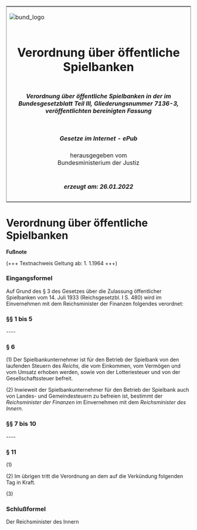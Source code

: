 <span id="DECKBLATT.html"></span>

<table border="0" frame="border" width="100%">

<tr valign="top">

<td align="left">

![bund\_logo](BfJ_2021_Web_de_de.gif)

</td>

<td align="right">

 

</td>

</tr>

<tr align="center" valign="middle">

<td colspan="2">

# Verordnung über öffentliche Spielbanken

</td>

</tr>

<tr align="center" valign="middle">

<td colspan="2">

##### Verordnung über öffentliche Spielbanken in der im Bundesgesetzblatt Teil III, Gliederungsnummer 7136-3, veröffentlichten bereinigten Fassung

</td>

</tr>

<tr align="center" valign="middle">

<td colspan="2">

  
  

##### Gesetze im Internet - ePub  
  
herausgegeben vom  
Bundesministerium der Justiz

</td>

</tr>

<tr align="center" valign="bottom">

<td colspan="2">

  
  

##### erzeugt am: 26.01.2022

</td>

</tr>

</table>

<span id="BJNR009550938.html"></span>

# Verordnung über öffentliche Spielbanken

<div>

  
**Fußnote**

<div class="jnhtml">

<div>

<div class="jurAbsatz">

(+++ Textnachweis Geltung ab: 1. 1.1964 +++)

</div>

</div>

</div>

</div>

<span id="BJNR009550938BJNE000100308.html"></span>

### Eingangsformel  

<div>

<div class="jnhtml">

<div>

<div class="jurAbsatz">

Auf Grund des § 3 des Gesetzes über die Zulassung öffentlicher
Spielbanken vom 14. Juli 1933 (Reichsgesetzbl. I S. 480) wird im
Einvernehmen mit dem Reichsminister der Finanzen folgendes verordnet:

</div>

</div>

</div>

</div>

<span id="BJNR009550938BJNE000200308.html"></span>

### §§ 1 bis 5  
\----

<span id="BJNR009550938BJNE000300308.html"></span>

### § 6  

<div>

<div class="jnhtml">

<div>

<div class="jurAbsatz">

(1) Der Spielbankunternehmer ist für den Betrieb der Spielbank von den
laufenden Steuern des <span style="font-style:italic;">Reichs,</span>
die vom Einkommen, vom Vermögen und vom Umsatz erhoben werden, sowie von
der Lotteriesteuer und von der Gesellschaftssteuer befreit.

</div>

<div class="jurAbsatz">

(2) Inwieweit der Spielbankunternehmer für den Betrieb der Spielbank
auch von Landes- und Gemeindesteuern zu befreien ist, bestimmt der
<span style="font-style:italic;">Reichsminister der Finanzen</span> im
Einvernehmen mit dem <span style="font-style:italic;">Reichsminister des
Innern.</span>

</div>

</div>

</div>

</div>

<span id="BJNR009550938BJNE000400308.html"></span>

### §§ 7 bis 10  
\----

<span id="BJNR009550938BJNE000500308.html"></span>

### § 11  

<div>

<div class="jnhtml">

<div>

<div class="jurAbsatz">

(1)

</div>

<div class="jurAbsatz">

(2) Im übrigen tritt die Verordnung an dem auf die Verkündung folgenden
Tag in Kraft.

</div>

<div class="jurAbsatz">

(3)

</div>

</div>

</div>

</div>

<span id="BJNR009550938BJNE000600308.html"></span>

### Schlußformel  

<div>

<div class="jnhtml">

<div>

<div class="jurAbsatz">

<span class="SP">Der Reichsminister des Innern</span>

</div>

</div>

</div>

</div>
